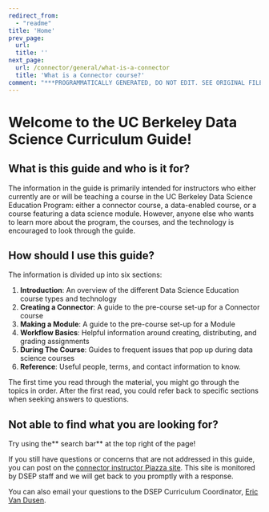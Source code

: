 ```yaml
---
redirect_from:
  - "readme"
title: 'Home'
prev_page:
  url: 
  title: ''
next_page:
  url: /connector/general/what-is-a-connector
  title: 'What is a Connector course?'
comment: "***PROGRAMMATICALLY GENERATED, DO NOT EDIT. SEE ORIGINAL FILES IN /content***"
---
```

# Welcome to the UC Berkeley Data Science Curriculum Guide!

## What is this guide and who is it for?

The information in the guide is primarily intended for instructors who either currently are or will be teaching a course in the UC Berkeley Data Science Education Program: either a connector course, a data-enabled course, or a course featuring a data science module. However, anyone else who wants to learn more about the program, the courses, and the technology is encouraged to look through the guide.

## How should I use this guide?

The information is divided up into six sections:
1. **Introduction**: An overview of the different Data Science Education course types and technology
2. **Creating a Connector**: A guide to the pre-course set-up for a Connector course
3. **Making a Module**: A guide to the pre-course set-up for a Module
4. **Workflow Basics**: Helpful information around creating, distributing, and grading assignments
5. **During The Course**: Guides to frequent issues that pop up during data science courses
6. **Reference**: Useful people, terms, and contact information to know.

The first time you read through the material, you might go through the topics in order. After the first read, you could refer back to specific sections when seeking answers to questions.

## Not able to find what you are looking for?

Try using the** search bar** at the top right of the page!

If you still have questions or concerns that are not addressed in this guide, you can post on the [connector instructor Piazza site](https://piazza.com/berkeley/other/cs97). This site is monitored by DSEP staff and we will get back to you promptly with a response.

You can also email your questions to the DSEP Curriculum Coordinator, [Eric Van Dusen](mailto:ericvd@berkeley.edu).
